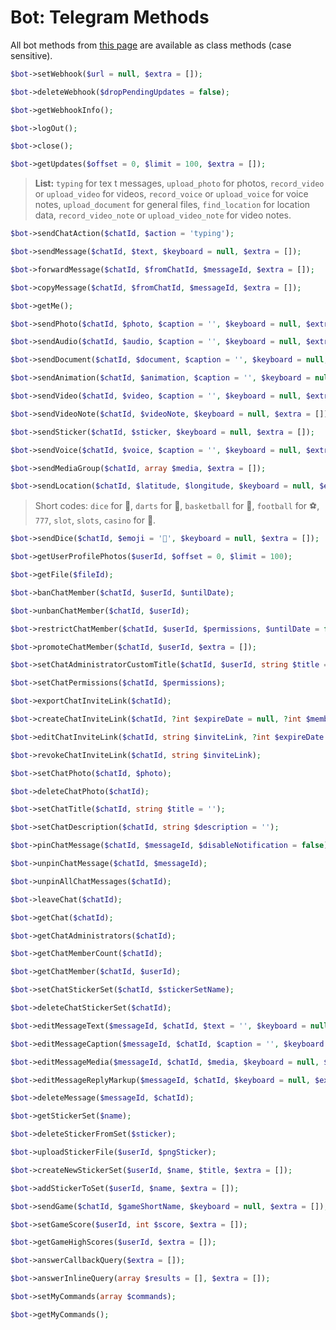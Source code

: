 # Bot: Telegram Methods

All bot methods from [this page](https://core.telegram.org/bots/api#available-methods) are available as class methods (case sensitive).

```php
$bot->setWebhook($url = null, $extra = []);
```

```php
$bot->deleteWebhook($dropPendingUpdates = false);
```

```php
$bot->getWebhookInfo();
```

```php
$bot->logOut();
```

```php
$bot->close();
```

```php
$bot->getUpdates($offset = 0, $limit = 100, $extra = []);
```

> **List:** `typing` for tex    t messages, `upload_photo` for photos, `record_video` or `upload_video` for videos, `record_voice` or `upload_voice` for voice notes, `upload_document` for general files, `find_location` for location data, `record_video_note` or `upload_video_note` for video notes.

```php
$bot->sendChatAction($chatId, $action = 'typing');
```

```php
$bot->sendMessage($chatId, $text, $keyboard = null, $extra = []);
```

```php
$bot->forwardMessage($chatId, $fromChatId, $messageId, $extra = []);
```

```php
$bot->copyMessage($chatId, $fromChatId, $messageId, $extra = []);
```

```php
$bot->getMe();
```

```php
$bot->sendPhoto($chatId, $photo, $caption = '', $keyboard = null, $extra = []);
```

```php
$bot->sendAudio($chatId, $audio, $caption = '', $keyboard = null, $extra = []);
```

```php
$bot->sendDocument($chatId, $document, $caption = '', $keyboard = null, $extra = []);
```

```php
$bot->sendAnimation($chatId, $animation, $caption = '', $keyboard = null, $extra = []);
```

```php
$bot->sendVideo($chatId, $video, $caption = '', $keyboard = null, $extra = []);
```

```php
$bot->sendVideoNote($chatId, $videoNote, $keyboard = null, $extra = []);
```

```php
$bot->sendSticker($chatId, $sticker, $keyboard = null, $extra = []);
```

```php
$bot->sendVoice($chatId, $voice, $caption = '', $keyboard = null, $extra = []);
```

```php
$bot->sendMediaGroup($chatId, array $media, $extra = []);
```

```php
$bot->sendLocation($chatId, $latitude, $longitude, $keyboard = null, $extra = []);
```

> Short codes: `dice` for 🎲, `darts` for 🎯, `basketball` for 🏀, `football` for ⚽️, `777`, `slot`, `slots`, `casino` for 🎰.
>
```php
$bot->sendDice($chatId, $emoji = '🎲', $keyboard = null, $extra = []);
```

```php
$bot->getUserProfilePhotos($userId, $offset = 0, $limit = 100);
```

```php
$bot->getFile($fileId);
```

```php
$bot->banChatMember($chatId, $userId, $untilDate);
```

```php
$bot->unbanChatMember($chatId, $userId);
```

```php
$bot->restrictChatMember($chatId, $userId, $permissions, $untilDate = false);
```

```php
$bot->promoteChatMember($chatId, $userId, $extra = []);
```

```php
$bot->setChatAdministratorCustomTitle($chatId, $userId, string $title = '');
```

```php
$bot->setChatPermissions($chatId, $permissions);
```

```php
$bot->exportChatInviteLink($chatId);
```

```php
$bot->createChatInviteLink($chatId, ?int $expireDate = null, ?int $memberLimit = null);
```

```php
$bot->editChatInviteLink($chatId, string $inviteLink, ?int $expireDate = null, ?int $memberLimit = null);
```

```php
$bot->revokeChatInviteLink($chatId, string $inviteLink);
```

```php
$bot->setChatPhoto($chatId, $photo);
```

```php
$bot->deleteChatPhoto($chatId);
```

```php
$bot->setChatTitle($chatId, string $title = '');
```

```php
$bot->setChatDescription($chatId, string $description = '');
```

```php
$bot->pinChatMessage($chatId, $messageId, $disableNotification = false);
```

```php
$bot->unpinChatMessage($chatId, $messageId);
```

```php
$bot->unpinAllChatMessages($chatId);
```

```php
$bot->leaveChat($chatId);
```

```php
$bot->getChat($chatId);
```

```php
$bot->getChatAdministrators($chatId);
```

```php
$bot->getChatMemberCount($chatId);
```

```php
$bot->getChatMember($chatId, $userId);
```

```php
$bot->setChatStickerSet($chatId, $stickerSetName);
```

```php
$bot->deleteChatStickerSet($chatId);
```

```php
$bot->editMessageText($messageId, $chatId, $text = '', $keyboard = null, $extra = []);
```

```php
$bot->editMessageCaption($messageId, $chatId, $caption = '', $keyboard = null, $extra = []);
```

```php
$bot->editMessageMedia($messageId, $chatId, $media, $keyboard = null, $extra = []);
```

```php
$bot->editMessageReplyMarkup($messageId, $chatId, $keyboard = null, $extra = []);
```

```php
$bot->deleteMessage($messageId, $chatId);
```

```php
$bot->getStickerSet($name);
```

```php
$bot->deleteStickerFromSet($sticker);
```

```php
$bot->uploadStickerFile($userId, $pngSticker);
```

```php
$bot->createNewStickerSet($userId, $name, $title, $extra = []);
```

```php
$bot->addStickerToSet($userId, $name, $extra = []);
```

```php
$bot->sendGame($chatId, $gameShortName, $keyboard = null, $extra = []);
```

```php
$bot->setGameScore($userId, int $score, $extra = []);
```

```php
$bot->getGameHighScores($userId, $extra = []);
```

```php
$bot->answerCallbackQuery($extra = []);
```

```php
$bot->answerInlineQuery(array $results = [], $extra = []);
```

```php
$bot->setMyCommands(array $commands);
```

```php
$bot->getMyCommands();
```